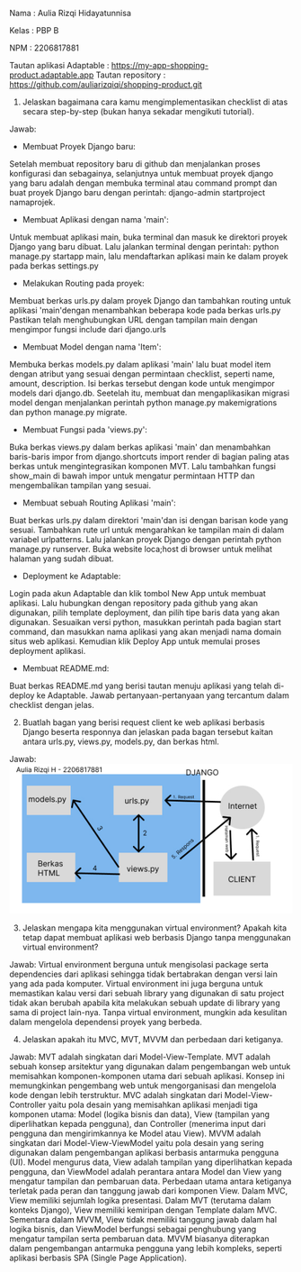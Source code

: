 Nama : Aulia Rizqi Hidayatunnisa

Kelas : PBP B

NPM : 2206817881

Tautan aplikasi Adaptable : https://my-app-shopping-product.adaptable.app
Tautan repository : https://github.com/auliarizqiqi/shopping-product.git


1. Jelaskan bagaimana cara kamu mengimplementasikan checklist di atas secara step-by-step (bukan hanya sekadar mengikuti tutorial).

Jawab:
- Membuat Proyek Django baru:

Setelah membuat repository baru di github dan menjalankan proses konfigurasi dan sebagainya, selanjutnya untuk membuat proyek django yang baru adalah dengan membuka terminal atau command prompt dan buat proyek Django baru dengan perintah: django-admin startproject namaprojek.

- Membuat Aplikasi dengan nama 'main':

Untuk membuat aplikasi main, buka terminal dan masuk ke direktori proyek Django yang baru dibuat.
Lalu jalankan terminal dengan perintah: python manage.py startapp main, lalu mendaftarkan aplikasi main ke dalam proyek pada berkas settings.py

- Melakukan Routing pada proyek:

Membuat berkas urls.py dalam proyek Django dan tambahkan routing untuk aplikasi 'main'dengan menambahkan beberapa kode pada berkas urls.py
Pastikan telah menghubungkan URL dengan tampilan main dengan mengimpor fungsi include dari django.urls

- Membuat Model dengan nama 'Item':

Membuka berkas models.py dalam aplikasi 'main' lalu buat model item dengan atribut yang sesuai dengan permintaan checklist, seperti name, amount, description. Isi berkas tersebut dengan kode untuk mengimpor models dari django.db. Seetelah itu, membuat dan mengaplikasikan migrasi model dengan menjalankan perintah python manage.py makemigrations dan python manage.py migrate.


- Membuat Fungsi pada 'views.py':

Buka berkas views.py dalam berkas aplikasi 'main' dan menambahkan baris-baris impor from django.shortcuts import render di bagian paling atas berkas untuk mengintegrasikan komponen MVT. Lalu tambahkan fungsi show_main di bawah impor untuk mengatur permintaan HTTP dan mengembalikan tampilan yang sesuai.

- Membuat sebuah Routing Aplikasi 'main':

Buat berkas urls.py dalam direktori 'main'dan isi dengan barisan kode yang sesuai. Tambahkan rute url untuk mengarahkan ke tampilan main di dalam variabel urlpatterns.
Lalu jalankan proyek Django dengan perintah python manage.py runserver. Buka website loca;host di browser untuk melihat halaman yang sudah dibuat.

- Deployment ke Adaptable:

Login pada akun Adaptable dan klik tombol New App untuk membuat aplikasi. Lalu hubungkan dengan repository pada github yang akan digunakan, pilih template deployment, dan pilih tipe baris data yang akan digunakan. Sesuaikan versi python, masukkan perintah pada bagian start command, dan masukkan nama aplikasi yang akan menjadi nama domain situs web aplikasi. Kemudian klik Deploy App untuk memulai proses deployment aplikasi.

- Membuat README.md:

Buat berkas README.md yang berisi tautan menuju aplikasi yang telah di-deploy ke Adaptable.
Jawab pertanyaan-pertanyaan yang tercantum dalam checklist dengan jelas.

2. Buatlah bagan yang berisi request client ke web aplikasi berbasis Django beserta responnya dan jelaskan pada bagan tersebut kaitan antara urls.py, views.py, models.py, dan berkas html.

Jawab: ![Gambar Bagan Aulia Rizqi](Bagan_AuliaRizqi.jpg)


3. Jelaskan mengapa kita menggunakan virtual environment? Apakah kita tetap dapat membuat aplikasi web berbasis Django tanpa menggunakan virtual environment?

Jawab: Virtual environment berguna untuk mengisolasi package serta dependencies dari aplikasi sehingga tidak bertabrakan dengan versi lain yang ada pada komputer. Virtual environment ini juga berguna untuk memastikan kalau versi dari sebuah library yang digunakan di satu project tidak akan berubah apabila kita melakukan sebuah update di library yang sama di project lain-nya. Tanpa virtual environment, mungkin ada kesulitan dalam mengelola dependensi proyek yang berbeda.


4. Jelaskan apakah itu MVC, MVT, MVVM dan perbedaan dari ketiganya.

Jawab: MVT adalah singkatan dari Model-View-Template. MVT adalah sebuah konsep arsitektur yang digunakan dalam pengembangan web untuk memisahkan komponen-komponen utama dari sebuah aplikasi. Konsep ini memungkinkan pengembang web untuk mengorganisasi dan mengelola kode dengan lebih terstruktur.
MVC adalah singkatan dari Model-View-Controller yaitu pola desain yang memisahkan aplikasi menjadi tiga komponen utama: Model (logika bisnis dan data), View (tampilan yang diperlihatkan kepada pengguna), dan Controller (menerima input dari pengguna dan mengirimkannya ke Model atau View).
MVVM adalah singkatan dari Model-View-ViewModel yaitu pola desain yang sering digunakan dalam pengembangan aplikasi berbasis antarmuka pengguna (UI). Model mengurus data, View adalah tampilan yang diperlihatkan kepada pengguna, dan ViewModel adalah perantara antara Model dan View yang mengatur tampilan dan pembaruan data.
Perbedaan utama antara ketiganya terletak pada peran dan tanggung jawab dari komponen View. Dalam MVC, View memiliki sejumlah logika presentasi. Dalam MVT (terutama dalam konteks Django), View memiliki kemiripan dengan Template dalam MVC. Sementara dalam MVVM, View tidak memiliki tanggung jawab dalam hal logika bisnis, dan ViewModel berfungsi sebagai penghubung yang mengatur tampilan serta pembaruan data. MVVM biasanya diterapkan dalam pengembangan antarmuka pengguna yang lebih kompleks, seperti aplikasi berbasis SPA (Single Page Application).

